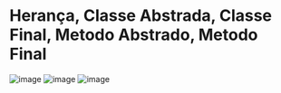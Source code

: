 # Herança, Classe Abstrada, Classe Final, Metodo Abstrado, Metodo Final

![image](https://user-images.githubusercontent.com/75428465/159801738-43206007-826d-4f01-9a86-5b83f9913ad4.png)  ![image](https://user-images.githubusercontent.com/75428465/159801807-25a69f0a-5cbf-4d5a-b842-d192b38165d7.png)  ![image](https://user-images.githubusercontent.com/75428465/159801845-dc8ab543-e979-43c6-94ba-d8483d218b52.png)


